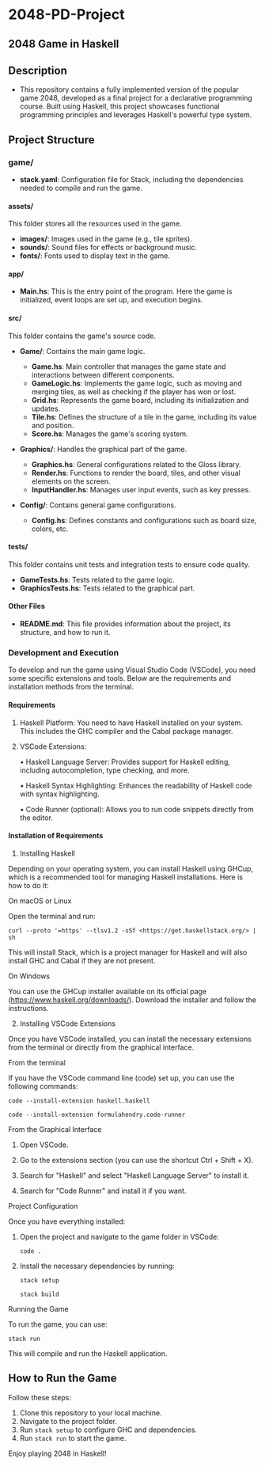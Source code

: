 # 2048-PD-Project

## 2048 Game in Haskell

## Description

+ This repository contains a fully implemented version of the popular game 2048, developed as a final project for a declarative programming course. Built using Haskell, this project showcases functional programming principles and leverages Haskell's powerful type system.

## Project Structure

### game/

+ **stack.yaml**: Configuration file for Stack, including the dependencies needed to compile and run the game.

#### assets/

This folder stores all the resources used in the game.

+ **images/**: Images used in the game (e.g., tile sprites).
+ **sounds/**: Sound files for effects or background music.
+ **fonts/**: Fonts used to display text in the game.

#### app/

+ **Main.hs**: This is the entry point of the program. Here the game is initialized, event loops are set up, and execution begins.

#### src/

This folder contains the game's source code.

+ **Game/**: Contains the main game logic.
  + **Game.hs**: Main controller that manages the game state and interactions between different components.
  + **GameLogic.hs**: Implements the game logic, such as moving and merging tiles, as well as checking if the player has won or lost.
  + **Grid.hs**: Represents the game board, including its initialization and updates.
  + **Tile.hs**: Defines the structure of a tile in the game, including its value and position.
  + **Score.hs**: Manages the game's scoring system.

+ **Graphics/**: Handles the graphical part of the game.
  + **Graphics.hs**: General configurations related to the Gloss library.
  + **Render.hs**: Functions to render the board, tiles, and other visual elements on the screen.
  + **InputHandler.hs**: Manages user input events, such as key presses.

+ **Config/**: Contains general game configurations.
  + **Config.hs**: Defines constants and configurations such as board size, colors, etc.

#### tests/

This folder contains unit tests and integration tests to ensure code quality.

+ **GameTests.hs**: Tests related to the game logic.
+ **GraphicsTests.hs**: Tests related to the graphical part.

#### Other Files

+ **README.md**: This file provides information about the project, its structure, and how to run it.

### Development and Execution

To develop and run the game using Visual Studio Code (VSCode), you need some specific extensions and tools. Below are the requirements and installation methods from the terminal.

#### Requirements

1. Haskell Platform: You need to have Haskell installed on your system. This includes the GHC compiler and the Cabal package manager.

2. VSCode Extensions:

   • Haskell Language Server: Provides support for Haskell editing, including autocompletion, type checking, and more.

   • Haskell Syntax Highlighting: Enhances the readability of Haskell code with syntax highlighting.

   • Code Runner (optional): Allows you to run code snippets directly from the editor.

#### Installation of Requirements

1. Installing Haskell

Depending on your operating system, you can install Haskell using GHCup, which is a recommended tool for managing Haskell installations. Here is how to do it:

On macOS or Linux

Open the terminal and run:

`curl --proto '=https' --tlsv1.2 -sSf <https://get.haskellstack.org/> | sh`

This will install Stack, which is a project manager for Haskell and will also install GHC and Cabal if they are not present.

On Windows

You can use the GHCup installer available on its official page (<https://www.haskell.org/downloads/>). Download the installer and follow the instructions.

2. Installing VSCode Extensions

Once you have VSCode installed, you can install the necessary extensions from the terminal or directly from the graphical interface.

From the terminal

If you have the VSCode command line (code) set up, you can use the following commands:

`code --install-extension haskell.haskell`

`code --install-extension formulahendry.code-runner`

From the Graphical Interface

1. Open VSCode.

2. Go to the extensions section (you can use the shortcut Ctrl + Shift + X).

3. Search for "Haskell" and select "Haskell Language Server" to install it.

4. Search for "Code Runner" and install it if you want.

Project Configuration

Once you have everything installed:

1. Open the project and navigate to the game folder in VSCode:

   `code .`

2. Install the necessary dependencies by running:

   `stack setup`

   `stack build`

Running the Game

To run the game, you can use:

`stack run`

This will compile and run the Haskell application.

## How to Run the Game

Follow these steps:

1. Clone this repository to your local machine.
2. Navigate to the project folder.
3. Run `stack setup` to configure GHC and dependencies.
4. Run `stack run` to start the game.

Enjoy playing 2048 in Haskell!
